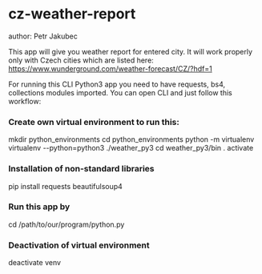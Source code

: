# cz-weather-report
author: Petr Jakubec

This app will give you weather report for entered city. It will work properly only with Czech cities which are listed here: https://www.wunderground.com/weather-forecast/CZ/?hdf=1

For running this CLI Python3 app you need to have requests, bs4, collections modules imported. You can open CLI and just follow this workflow:

### Create own virtual environment to run this:
mkdir python_environments
cd python_environments
python -m virtualenv
virtualenv --python=python3 ./weather_py3
cd weather_py3/bin
. activate

### Installation of non-standard libraries
pip install requests beautifulsoup4

### Run this app by
cd /path/to/our/program/python.py

### Deactivation of virtual environment
deactivate venv
